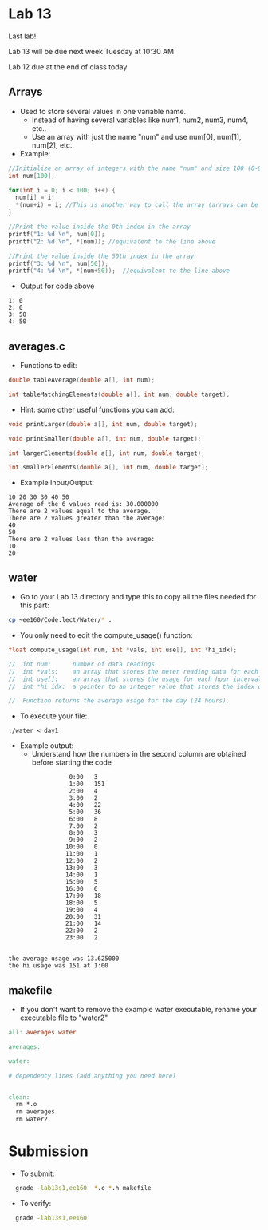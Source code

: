 # Lab 13
Last lab!

Lab 13 will be due next week Tuesday at 10:30 AM

Lab 12 due at the end of class today


## Arrays
- Used to store several values in one variable name.
  - Instead of having several variables like num1, num2, num3, num4, etc..
  - Use an array with just the name "num" and use num[0], num[1], num[2], etc..
- Example:
```c
//Initialize an array of integers with the name "num" and size 100 (0-99)
int num[100];

for(int i = 0; i < 100; i++) {
  num[i] = i;
  *(num+i) = i; //This is another way to call the array (arrays can be pointers too!)
}

//Print the value inside the 0th index in the array
printf("1: %d \n", num[0]);
printf("2: %d \n", *(num)); //equivalent to the line above

//Print the value inside the 50th index in the array
printf("3: %d \n", num[50]);
printf("4: %d \n", *(num+50));  //equivalent to the line above
```
- Output for code above
```
1: 0 
2: 0 
3: 50
4: 50
```

## averages.c
- Functions to edit:
```c
double tableAverage(double a[], int num);

int tableMatchingElements(double a[], int num, double target);
```
- Hint: some other useful functions you can add:
```c
void printLarger(double a[], int num, double target);

void printSmaller(double a[], int num, double target);

int largerElements(double a[], int num, double target);

int smallerElements(double a[], int num, double target);
```
- Example Input/Output:
```
10 20 30 30 40 50
Average of the 6 values read is: 30.000000
There are 2 values equal to the average.
There are 2 values greater than the average:
40
50
There are 2 values less than the average:
10
20
```

## water
- Go to your Lab 13 directory and type this to copy all the files needed for this part:
```bash
cp ~ee160/Code.lect/Water/* .
```

- You only need to edit the compute_usage() function:
```c
float compute_usage(int num, int *vals, int use[], int *hi_idx);

//  int num:      number of data readings
//  int *vals:    an array that stores the meter reading data for each respective hour (from the day1 data file)
//  int use[]:    an array that stores the usage for each hour interval
//  int *hi_idx:  a pointer to an integer value that stores the index of the highest usage

//  Function returns the average usage for the day (24 hours).
```

- To execute your file:
```
./water < day1
```
- Example output: 
  - Understand how the numbers in the second column are obtained before starting the code
```
                 0:00   3  
                 1:00   151
                 2:00   4  
                 3:00   2
                 4:00   22
                 5:00   36
                 6:00   8
                 7:00   2
                 8:00   3
                 9:00   2
                10:00   0
                11:00   1
                12:00   2
                13:00   3
                14:00   1
                15:00   5
                16:00   6
                17:00   18
                18:00   5
                19:00   4
                20:00   31
                21:00   14
                22:00   2
                23:00   2


the average usage was 13.625000
the hi usage was 151 at 1:00
```

## makefile
- If you don't want to remove the example water executable, rename your executable file to "water2"
```makefile
all: averages water

averages:

water:

# dependency lines (add anything you need here)


clean:
  rm *.o
  rm averages
  rm water2
```

# Submission
- To submit:
```bash
  grade -lab13s1,ee160  *.c *.h makefile
```
- To verify:
```bash
  grade -lab13s1,ee160
```
